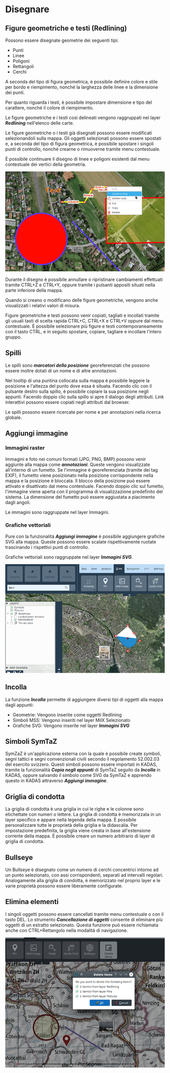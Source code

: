# Disegnare



## <a name="sec0"></a>Figure geometriche e testi (Redlining)

Possono essere disegnate geometrie dei seguenti tipi:

+ Punti
+ Linee
+ Poligoni
+ Rettangoli
+ Cerchi

A seconda del tipo di figura geometrica, è possibile definire colore e stile per bordo e riempi­mento, nonché la larghezza delle linee e la dimensione dei punti.

Per quanto riguarda i testi, è possibile impostare dimensione e tipo del carattere, nonché il colore di riempi­mento.

Le figure geometriche e i testi così delineati vengono raggruppati nel layer **_Redlining_** nell'elenco delle carte.

Le figure geometriche o i testi già disegnati possono essere modificati selezionandoli sulla mappa. Gli oggetti selezionati possono essere spostati e, a seconda del tipo di figura geo­metrica, è possibile spostare i singoli punti di controllo, nonché crearne o rimuoverne tramite menu contestuale.

È possibile continuare il disegno di linee e poligoni esistenti dal menu contestuale dei vertici della geometria.

<img src="../../media/image6.png" />

Durante il disegno è possibile annullare o ripristinare cambiamenti effettuati tramite CTRL+Z e CTRL+Y, oppure tramite i pulsanti appositi situati nella parte inferiore della mappa.

Quando si creano o modificano delle figure geometriche, vengono anche visualizzati i relativi valori di misura.

Figure geometriche e testi possono venir copiati, tagliati e incollati tramite gli usuali tasti di scelta rapida CTRL+C, CTRL+X e CTRL+V oppure dal menu contestuale. È possibile selezionare più figure e testi contemporaneamente con il tasto CTRL, e in seguito spostare, copiare, tagliare e incollare l'intero gruppo.


## <a name="sec1"></a>Spilli 

Le spilli sono **_marcatori della posizione_** georeferenziati che possono essere inoltre dotati di un nome e di altre annotazioni.

Nel tooltip di una punti­na collocata sulla mappa è possibile leggere la posizione e l'altezza del punto dove essa è situata. Facendo clic con il pulsante destro sulla spillo, è possibile copiare la sua posizione negli appunti. Facendo doppio clic sulla spillo si apre il dialogo degli attributi. Link interattivi possono essere copiati negli attributi dal browser.

Le spilli possono essere ricercate per nome e per annotazioni nella ricerca globale.


## <a name="sec2"></a>Aggiungi immagine


### Immagini raster

Immagini e foto nei comuni formati (JPG, PNG, BMP) possono venir aggiunte alla mappa come **_annotazioni_**. Queste vengono visualizzate all'interno di un fumetto. Se l'immagine è georeferenziata (tramite dei tag EXIF), il fumetto viene posizionato nella posizione corrispondente nella mappa e la posizione è bloccata. Il blocco della posizione può essere attivato e disattivato dal menu contestuale. Facendo doppio clic sul fumetto, l'immagine viene aperta con il programma di visualizzazione predefinito del sistema. La dimensione del fumetto può essere aggiustata a piacimento dagli angoli.

Le immagini sono raggruppate nel layer Immagini.


### Grafiche vettoriali

Pure con la funzionalità **_Aggiungi immagine_** è possibile aggiungere grafiche SVG alla mappa. Queste possono essere scalate rispettivamente ruotate trascinando i rispettivi punti di controllo.

Grafiche vettoriali sono raggruppate nel layer **_Immagini SVG_**.

<img src="../../media/image7.png" />


## <a name="sec3"></a>Incolla

La funzione **_Incolla_** permette di aggiungere diversi tipi di oggetti alla mappa dagli appunti:

- Geometrie: Vengono inserite come oggetti Redlining
- Simboli MSS: Vengono inseriti nel layer MilX Selezionato
- Grafiche SVG: Vengono inserite nel layer **_Immagini SVG_**

## <a name="sec4"></a>Simboli SymTaZ

SymZaZ è un'applicazione esterna con la quale è possibile create symboli, segni tattici e segni convenzionali civili secondo il regolamento 52.002.03 del esercito svizzero. Questi simboli possono essere importati in KADAS, tramite la funzionalità **_Copia negli appunti_** di SymTaZ seguito da **_Incolla_** in KADAS, oppure salvando il simbolo come SVG da SymTaZ e apprendo questo in KADAS attraverso **_Aggiungi immagine_**.


## <a name="sec5"></a>Griglia di condotta

La griglia di condotta è una griglia in cui le righe e le colonne sono etichettate con numeri o lettere. La griglia di condotta è memorizzata in un layer specifico e appare nella legenda della mappa. È possibile personalizzare tutte le proprietà della griglia e la didascalia. Per impostazione predefinita, la griglia viene creata in base all'estensione corrente della mappa. È possibile creare un numero arbitrario di layer di griglia di condotta.


## <a name="sec6"></a>Bullseye

Un Bullseye è disegnato come un numero di cerchi concentrici intorno ad un punto selezionato, con assi corrispondenti, separati ad intervalli regolari. Analogamente alla griglia di condotta, è memorizzato nel proprio layer e le varie proprietà possono essere liberamente configurate.


## <a name="sec7"></a>Elimina elementi

I singoli oggetti possono essere cancellati tramite menu contestuale o con il tasto DEL. Lo stru­mento **_Cancellazione di oggetti_** consente di eliminare più oggetti di un estratto selezionato. Questa funzione può essere richiamata anche con CTRL+Rettangolo nella modalità di navigazione.

<img src="../../media/image8.png" />


